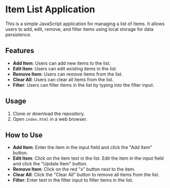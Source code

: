 # Item List Application

This is a simple JavaScript application for managing a list of items. It allows users to add, edit, remove, and filter items using local storage for data persistence.

## Features

- **Add Item**: Users can add new items to the list.
- **Edit Item**: Users can edit existing items in the list.
- **Remove Item**: Users can remove items from the list.
- **Clear All**: Users can clear all items from the list.
- **Filter**: Users can filter items in the list by typing into the filter input.

## Usage

1. Clone or download the repository.
2. Open `index.html` in a web browser.

## How to Use

- **Add Item**: Enter the item in the input field and click the "Add Item" button.
- **Edit Item**: Click on the item text in the list. Edit the item in the input field and click the "Update Item" button.
- **Remove Item**: Click on the red "x" button next to the item.
- **Clear All**: Click the "Clear All" button to remove all items from the list.
- **Filter**: Enter text in the filter input to filter items in the list.
